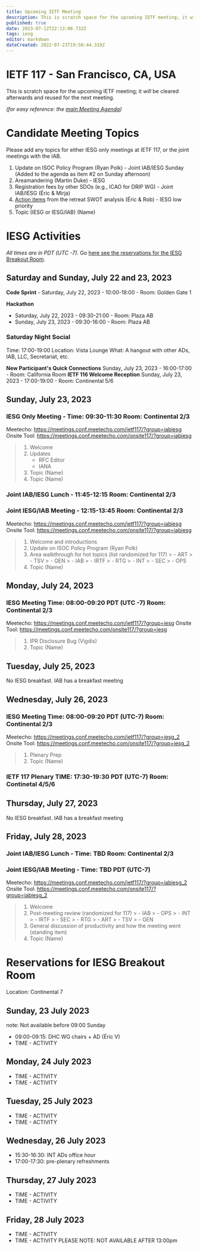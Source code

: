 ```yaml
---
title: Upcoming IETF Meeting
description: This is scratch space for the upcoming IETF meeting; it will be cleared afterwards and reused for the next meeting.
published: true
date: 2023-07-12T22:13:08.732Z
tags: iesg
editor: markdown
dateCreated: 2022-07-23T19:50:44.319Z
---
```


# IETF 117 - San Francisco, CA, USA
This is scratch space for the upcoming IETF meeting; it *will* be cleared afterwards and reused for the next meeting. 

*(for easy reference: the [main Meeting Agenda](https://datatracker.ietf.org/meeting/))*

# Candidate Meeting Topics
Please add any topics for either IESG only meetings at IETF 117, or the joint meetings with the IAB.
1. Update on ISOC Policy Program (Ryan Polk) - Joint IAB/IESG Sunday (Added to the agenda as item #2 on Sunday afternoon)
2. Areamandering (Martin Duke) - IESG
3. Registration fees by other SDOs (e.g., ICAO for DRIP WG) - Joint IAB/IESG (Éric & Mirja)
4. [Action items](https://docs.google.com/presentation/d/1ybBwlOJcD37OT8Ador3MjzXGoIs0eSdkEc9qm_6eEag/edit?usp=sharing)  from the retreat SWOT analysis (Éric & Rob) - IESG low priority
4. Topic (IESG or IESG/IAB) (Name)


# IESG Activities
*All times are in PDT (UTC -7).* Go [here see the reservations for the IESG Breakout Room](#IESGBreakoutRoom).

## Saturday and Sunday, July 22 and 23, 2023

**Code Sprint** - Saturday, July 22, 2023 - 10:00-18:00 - Room: Golden Gate 1

**Hackathon**
  - Saturday, July 22, 2023 - 09:30-21:00 - Room: Plaza AB
  - Sunday, July 23, 2023 - 09:30-16:00 - Room: Plaza AB

### Saturday Night Social 

Time: 17:00-19:00
Location: Vista Lounge
What: A hangout with other ADs, IAB, LLC, Secretariat, etc.

**New Participant's Quick Connections** Sunday, July 23, 2023 - 16:00-17:00 - Room: California Room
**IETF 116 Welcome Reception** Sunday, July 23, 2023 - 17:00-19:00 - Room: Continental 5/6


## Sunday, July 23, 2023

### IESG Only Meeting - Time: 09:30-11:30 Room: Continental 2/3

Meetecho: https://meetings.conf.meetecho.com/ietf117/?group=iabiesg
Onsite Tool: https://meetings.conf.meetecho.com/onsite117/?group=iabiesg

> 1. Welcome
> 1. Updates
>    - RFC Editor
>    - IANA
> 1. Topic (Name)
> 1. Topic (Name)

### Joint IAB/IESG Lunch - 11:45-12:15 Room: Continental 2/3

### Joint IESG/IAB Meeting - 12:15-13:45 Room: Continental 2/3
Meetecho: https://meetings.conf.meetecho.com/ietf117/?group=iabiesg
Onsite Tool: https://meetings.conf.meetecho.com/onsite117/?group=iabiesg


> 1. Welcome and introductions
> 2. Update on ISOC Policy Program (Ryan Polk)
> 3. Area walkthrough for hot topics (list randomized for 117)
    > - ART
    > - TSV
    > - GEN
    > - IAB
    > - IRTF
    > - RTG
    > - INT
    > - SEC
    > - OPS
> 4. Topic (Name)
 

## Monday, July 24, 2023 


### IESG Meeting Time: 08:00-09:20 PDT (UTC -7) Room: Continental 2/3

Meetecho: https://meetings.conf.meetecho.com/ietf117/?group=iesg
Onsite Tool: https://meetings.conf.meetecho.com/onsite117/?group=iesg

> 1. IPR Disclosure Bug (Vigdis)
> 2. Topic (Name)
## Tuesday, July 25, 2023

No IESG breakfast. IAB has a breakfast meeting
  
## Wednesday, July 26, 2023
### IESG Meeting Time: 08:00-09:20 PDT (UTC-7) Room: Continental 2/3

Meetecho: https://meetings.conf.meetecho.com/ietf117/?group=iesg_2
Onsite Tool: https://meetings.conf.meetecho.com/onsite117/?group=iesg_2

> 1. Plenary Prep
> 2. Topic (Name)


### IETF 117 Plenary TIME: 17:30-19:30 PDT (UTC-7) Room: Continetal 4/5/6

## Thursday, July 27, 2023

No IESG breakfast. IAB has a breakfast meeting

## Friday, July 28, 2023 
### Joint IAB/IESG Lunch - Time: TBD Room: Continental 2/3
### Joint IESG/IAB Meeting - Time: TBD PDT (UTC-7)

Meetecho: https://meetings.conf.meetecho.com/ietf117/?group=iabiesg_2
Onsite Tool: https://meetings.conf.meetecho.com/onsite117/?group=iabiesg_2

>  1. Welcome
>  1. Post-meeting review (randomized for 117)
    > - IAB
    > - OPS
    > - INT
    > - IRTF
    > - SEC
    > - RTG
    > - ART
    > - TSV
    > - GEN
>  2.  General discussion of productivity and how the meeting went	 (standing item)
>  3. Topic (Name)


# <a id="IESGBreakoutRoom"></a>Reservations for IESG Breakout Room

Location: Continental 7


## Sunday, 23 July 2023
note: Not available before 09:00 Sunday

* 09:00-09:15: DHC WG chairs + AD (Éric V)
* TIME - ACTIVITY

## Monday, 24 July 2023

* TIME - ACTIVITY
* TIME - ACTIVITY

## Tuesday, 25 July 2023

* TIME - ACTIVITY
* TIME - ACTIVITY

## Wednesday, 26 July 2023

* 15:30-16:30: INT ADs office hour
* 17:00-17:30: pre-plenary refreshments

## Thursday, 27 July 2023

* TIME - ACTIVITY
* TIME - ACTIVITY

## Friday, 28 July 2023
* TIME - ACTIVITY
* TIME - ACTIVITY
PLEASE NOTE: NOT AVAILABLE AFTER 13:00pm 
